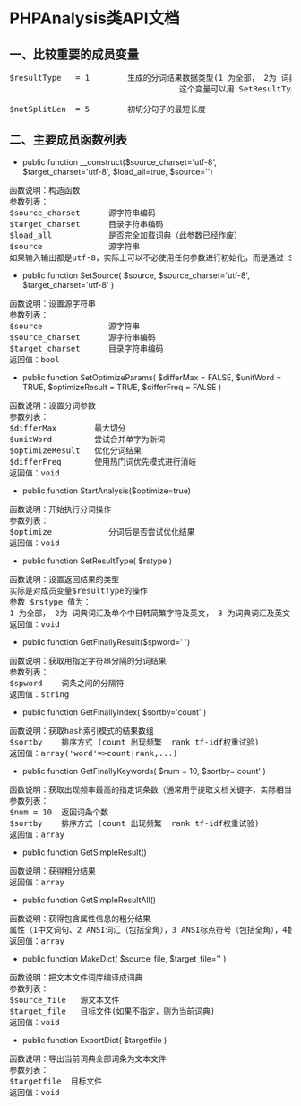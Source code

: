 PHPAnalysis类API文档
===========================
一、比较重要的成员变量
--------------------------
<pre>
$resultType   = 1        生成的分词结果数据类型(1 为全部， 2为 词典词汇及单个中日韩简繁字符及英文及[.@#+-])
                                    这个变量可以用 SetResultType( $rstype ) 这方法进行设置。

$notSplitLen  = 5        初切分句子的最短长度
</pre>
二、主要成员函数列表
------------------------
* public function __construct($source_charset='utf-8', $target_charset='utf-8', $load_all=true, $source='') 
<pre>
函数说明：构造函数
参数列表：
$source_charset      源字符串编码
$target_charset      目录字符串编码
$load_all            是否完全加载词典（此参数已经作废）
$source              源字符串
如果输入输出都是utf-8，实际上可以不必使用任何参数进行初始化，而是通过 SetSource 方法设置要操作的文本
</pre>
* public function SetSource( $source, $source_charset='utf-8', $target_charset='utf-8' )
<pre>
函数说明：设置源字符串
参数列表：
$source              源字符串
$source_charset      源字符串编码
$target_charset      目录字符串编码
返回值：bool
</pre>
* public function SetOptimizeParams( $differMax = FALSE, $unitWord = TRUE, $optimizeResult = TRUE, $differFreq = FALSE )
<pre>
函数说明：设置分词参数
参数列表：
$differMax        最大切分
$unitWord         尝试合并单字为新词
$optimizeResult   优化分词结果
$differFreq       使用热门词优先模式进行消岐
返回值：void
</pre>
* public function StartAnalysis($optimize=true)
<pre>
函数说明：开始执行分词操作
参数列表：
$optimize            分词后是否尝试优化结果
返回值：void
</pre>
* public function SetResultType( $rstype )
<pre>
函数说明：设置返回结果的类型
实际是对成员变量$resultType的操作
参数 $rstype 值为：
1 为全部， 2为 词典词汇及单个中日韩简繁字符及英文， 3 为词典词汇及英文
返回值：void
</pre>
* public function GetFinallyResult($spword=' ')
<pre>
函数说明：获取用指定字符串分隔的分词结果
参数列表：
$spword    词条之间的分隔符
返回值：string
</pre>
* public function GetFinallyIndex( $sortby='count' )
<pre>
函数说明：获取hash索引模式的结果数组
$sortby    排序方式 (count 出现频繁  rank tf-idf权重试验)
返回值：array('word'=>count|rank,...)
</pre>
* public function GetFinallyKeywords( $num = 10, $sortby='count' )
<pre>
函数说明：获取出现频率最高的指定词条数（通常用于提取文档关键字，实际相当于对 GetFinallyIndex 结果进行限制）
参数列表：
$num = 10  返回词条个数
$sortby    排序方式 (count 出现频繁  rank tf-idf权重试验)
返回值：array
</pre>
* public function GetSimpleResult()
<pre>
函数说明：获得粗分结果
返回值：array
</pre>
* public function GetSimpleResultAll()
<pre>
函数说明：获得包含属性信息的粗分结果
属性（1中文词句、2 ANSI词汇（包括全角），3 ANSI标点符号（包括全角），4数字（包括全角），5 中文标点或无法识别字符）
返回值：array
</pre>
* public function MakeDict( $source_file, $target_file='' )
<pre>
函数说明：把文本文件词库编译成词典
参数列表：
$source_file   源文本文件
$target_file   目标文件(如果不指定，则为当前词典)
返回值：void
</pre>
* public function ExportDict( $targetfile )
<pre>
函数说明：导出当前词典全部词条为文本文件
参数列表：
$targetfile  目标文件
返回值：void
</pre>